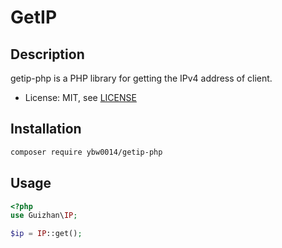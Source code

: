 # GetIP

## Description

getip-php is a PHP library for getting the IPv4 address of client.

* License: MIT, see [LICENSE](https://github.com/ybw0014/getip-php/blob/master/LICENSE)

## Installation

```sh
composer require ybw0014/getip-php
```

## Usage

```php
<?php
use Guizhan\IP;

$ip = IP::get();
```

